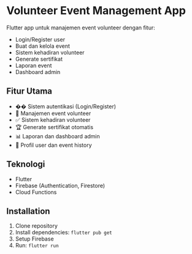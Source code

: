 # Volunteer Event Management App

   Flutter app untuk manajemen event volunteer dengan fitur:
   - Login/Register user
   - Buat dan kelola event
   - Sistem kehadiran volunteer
   - Generate sertifikat
   - Laporan event
   - Dashboard admin

## Fitur Utama
- �� Sistem autentikasi (Login/Register)
- 📅 Manajemen event volunteer
- ✅ Sistem kehadiran volunteer
- 🏆 Generate sertifikat otomatis
- 📊 Laporan dan dashboard admin
- 👤 Profil user dan event history

## Teknologi
- Flutter
- Firebase (Authentication, Firestore)
- Cloud Functions

## Installation
1. Clone repository
2. Install dependencies: `flutter pub get`
3. Setup Firebase
4. Run: `flutter run`
